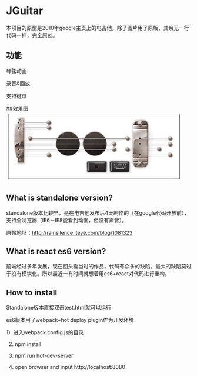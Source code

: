 # JGuitar

本项目的原型是2010年google主页上的电吉他。除了图片用了原版，其余无一行代码一样，完全原创。

## 功能
琴弦动画

录音&回放

支持键盘


##效果图
![image](https://github.com/rainsilence0911/JGuitar/blob/master/standalone/images/snapshot-20160914.png)

## What is standalone version?
standalone版本比较早，是在电吉他发布后4天制作的（在google代码开放前），支持全浏览器（IE6－IE8能看到动画，但没有声音）。

原帖地址：http://rainsilence.iteye.com/blog/1081323

## What is react es6 version?
前端经过多年发展，现在回头看当时的作品，代码有众多的缺陷。最大的缺陷莫过于没有模块化。所以最近一有时间就想着用es6+react对代码进行重构。 

## How to install
Standalone版本直接双击test.html就可以运行

es6版本用了webpack+hot deploy plugin作为开发环境

1）进入webpack.config.js的目录

2) npm install

3) npm run hot-dev-server

4) open browser and input http://localhost:8080

